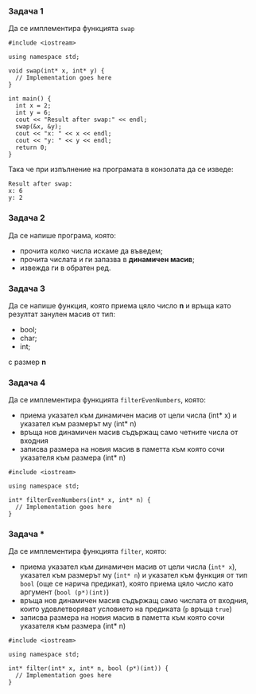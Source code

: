 ### Задача 1 ###
Да се имплементира функцията ```swap``` 
```
#include <iostream>

using namespace std;

void swap(int* x, int* y) {
  // Implementation goes here
}

int main() {
  int x = 2;
  int y = 6;
  cout << "Result after swap:" << endl;
  swap(&x, &y);
  cout << "x: " << x << endl;
  cout << "y: " << y << endl;
  return 0;
}
```
Така че при изпълнение на програмата в конзолата да се изведе:
```
Result after swap:
x: 6
y: 2
```

### Задача 2 ###
Да се напише програма, която:
* прочита колко числа искаме да въведем;
* прочита числата и ги запазва в **динамичен масив**;
* извежда ги в обратен ред.

### Задача 3 ###
Да се напише функция, която приема цяло число **n** и връща като резултат занулен масив от тип:
* bool;
* char;
* int;

с размер **n**

### Задача 4 ###
Да се имплементира функцията `filterEvenNumbers`, която:
* приема указател към динамичен масив от цели числа (int* x) и указател към размерът му (int* n)
* връща нов динамичен масив съдържащ само четните числа от входния
* записва размера на новия масив в паметта към която сочи указателя към размера (int* n)
```
#include <iostream>

using namespace std;

int* filterEvenNumbers(int* x, int* n) {
  // Implementation goes here
}
```

### Задача * ###
Да се имплементира функцията `filter`, която:
* приема указател към динамичен масив от цели числа (`int* x`), указател към размерът му (`int* n`) и указател към функция от тип `bool` (още се нарича предикат), която приема цяло число като аргумент (`bool (p*)(int)`)
* връща нов динамичен масив съдържащ само числата от входния, които удовлетворяват условието на предиката (`p` връща `true`)
* записва размера на новия масив в паметта към която сочи указателя към размера (int* n)
```
#include <iostream>

using namespace std;

int* filter(int* x, int* n, bool (p*)(int)) {
  // Implementation goes here
}
```